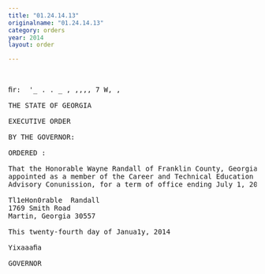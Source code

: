 ```yaml
---
title: "01.24.14.13"
originalname: "01.24.14.13"
category: orders
year: 2014
layout: order

---
```

<pre>
   

ﬁr:  '_ . . _ , ,,,, 7 W, ,

THE STATE OF GEORGIA

EXECUTIVE ORDER

BY THE GOVERNOR:

ORDERED :

That the Honorable Wayne Randall of Franklin County, Georgia, is
appointed as a member of the Career and Technical Education
Advisory Conunission, for a term of office ending July 1, 2015.

Tl1eHon0rable  Randall
1769 Smith Road
Martin, Georgia 30557

This twenty-fourth day of Janua1y, 2014

Yixaaaﬁa

GOVERNOR

</pre>
